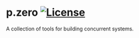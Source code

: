p.zero
[![License](https://img.shields.io/badge/license-Apache--2.0-blue.svg)](https://github.com/kprotty/pzero)
====

A collection of tools for building concurrent systems.
